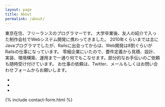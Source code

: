 ```yaml
---
layout: page
title: About
permalink: /about/
---
```


東京在住、フリーランスのプログラマーです。
大学卒業後、友人の紹介で入った制作会社でWebシステム開発に携わってきました。
2010年くらいまでは主にJavaプログラマでしたが、Railsに出会ってからは、Web開発は8割ぐらいがRailsの仕事になっています。
零細企業にいたので、要件定義から見積、設計、実装、環境構築、運用まで一通り何でもこなせます。部分的なお手伝いのご依頼も随時受け付けています。
お仕事の依頼は、Twitter、メールもしくはお問い合わせフォームからお願いします。

<ul class="list-inline">
  <li>
    <a class="btn-outline btn-social" href='https://twitter.com/tokzk'>
      <i class='fa fa-fw fa-twitter'></i>
    </a>
  </li>
  <li>
    <a class="btn-outline btn-social" href='https://github.com/tokzk'>
      <i class='fa fa-fw fa-github'></i>
    </a>
  </li>
  <li>
    <a class="btn-outline btn-social" href='{{ "/feed.xml" | prepend: site.baseurl | prepend: site.url }}'>
      <i class='fa fa-fw fa-rss'></i>
    </a>
  </li>
</ul>

{% include contact-form.html %}
